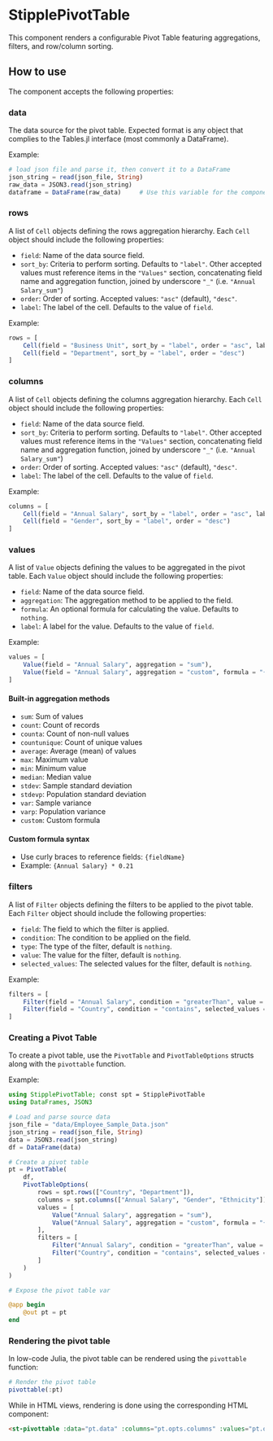 # StipplePivotTable

This component renders a configurable Pivot Table featuring aggregations, filters, and row/column sorting.

## How to use

The component accepts the following properties:

### data

The data source for the pivot table. Expected format is any object that complies to the Tables.jl interface (most commonly a DataFrame).

Example:

```julia
# load json file and parse it, then convert it to a DataFrame
json_string = read(json_file, String)
raw_data = JSON3.read(json_string)
dataframe = DataFrame(raw_data)     # Use this variable for the component's "data" property
```

### rows

A list of `Cell` objects defining the rows aggregation hierarchy. Each `Cell` object should include the following properties:

- `field`: Name of the data source field.
- `sort_by`: Criteria to perform sorting. Defaults to `"label"`. Other accepted values must reference items in the `"Values"` section, concatenating field name and aggregation function, joined by underscore `"_"` (i.e. `"Annual Salary_sum"`)
- `order`: Order of sorting. Accepted values: `"asc"` (default), `"desc"`.
- `label`: The label of the cell. Defaults to the value of `field`.

Example:

```julia
rows = [
    Cell(field = "Business Unit", sort_by = "label", order = "asc", label = "Business U."),
    Cell(field = "Department", sort_by = "label", order = "desc")
]
```

### columns

A list of `Cell` objects defining the columns aggregation hierarchy. Each `Cell` object should include the following properties:

- `field`: Name of the data source field.
- `sort_by`: Criteria to perform sorting. Defaults to `"label"`. Other accepted values must reference items in the `"Values"` section, concatenating field name and aggregation function, joined by underscore `"_"` (i.e. `"Annual Salary_sum"`)
- `order`: Order of sorting. Accepted values: `"asc"` (default), `"desc"`.
- `label`: The label of the cell. Defaults to the value of `field`.

Example:

```julia
columns = [
    Cell(field = "Annual Salary", sort_by = "label", order = "asc", label = "Salary"),
    Cell(field = "Gender", sort_by = "label", order = "desc")
]
```

### values

A list of `Value` objects defining the values to be aggregated in the pivot table. Each `Value` object should include the following properties:

- `field`: Name of the data source field.
- `aggregation`: The aggregation method to be applied to the field.
- `formula`: An optional formula for calculating the value. Defaults to `nothing`.
- `label`: A label for the value. Defaults to the value of `field`.

Example:

```julia
values = [
    Value(field = "Annual Salary", aggregation = "sum"),
    Value(field = "Annual Salary", aggregation = "custom", formula = "{Annual Salary} * 0.21", label = "Tax")
]
```

#### Built-in aggregation methods
- `sum`: Sum of values
- `count`: Count of records
- `counta`: Count of non-null values
- `countunique`: Count of unique values
- `average`: Average (mean) of values
- `max`: Maximum value
- `min`: Minimum value
- `median`: Median value
- `stdev`: Sample standard deviation
- `stdevp`: Population standard deviation
- `var`: Sample variance
- `varp`: Population variance
- `custom`: Custom formula

#### Custom formula syntax

- Use curly braces to reference fields: `{fieldName}`
- Example: `{Annual Salary} * 0.21`


### filters

A list of `Filter` objects defining the filters to be applied to the pivot table. Each `Filter` object should include the following properties:

- `field`: The field to which the filter is applied.
- `condition`: The condition to be applied on the field.
- `type`: The type of the filter, default is `nothing`.
- `value`: The value for the filter, default is `nothing`.
- `selected_values`: The selected values for the filter, default is `nothing`.

Example:

```julia
filters = [
    Filter(field = "Annual Salary", condition = "greaterThan", value = 220000),
    Filter(field = "Country", condition = "contains", selected_values = ["China", "Brazil"])
]
```

### Creating a Pivot Table

To create a pivot table, use the `PivotTable` and `PivotTableOptions` structs along with the `pivottable` function.

Example:

```julia
using StipplePivotTable; const spt = StipplePivotTable
using DataFrames, JSON3

# Load and parse source data
json_file = "data/Employee_Sample_Data.json"
json_string = read(json_file, String)
data = JSON3.read(json_string)
df = DataFrame(data)

# Create a pivot table
pt = PivotTable(
    df,
    PivotTableOptions(
        rows = spt.rows(["Country", "Department"]),
        columns = spt.columns(["Annual Salary", "Gender", "Ethnicity"]),
        values = [
            Value("Annual Salary", aggregation = "sum"),
            Value("Annual Salary", aggregation = "custom", formula = "{Annual Salary} * 0.21", label = "Tax")
        ],
        filters = [
            Filter("Annual Salary", condition = "greaterThan", value = 220000),
            Filter("Country", condition = "contains", selected_values = ["China", "Brazil"])
        ]
    )
)

# Expose the pivot table var

@app begin
    @out pt = pt
end
```

### Rendering the pivot table

In low-code Julia, the pivot table can be rendered using the `pivottable` function:

```julia
# Render the pivot table
pivottable(:pt)
```

While in HTML views, rendering is done using the corresponding HTML component:

```html
<st-pivottable :data="pt.data" :columns="pt.opts.columns" :values="pt.opts.values" :rows="pt.otps.rows" :filters="pt.opts.filters"></st-pivottable>
```
